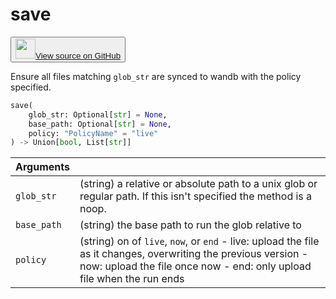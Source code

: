 # save

<p><button style={{display: 'flex', alignItems: 'center', backgroundColor: 'white', border: '1px solid #ddd', padding: '10px', borderRadius: '6px', cursor: 'pointer', boxShadow: '0 2px 3px rgba(0,0,0,0.1)', transition: 'all 0.3s'}}><a href='https://www.github.com/wandb/wandb/tree/v0.15.9/wandb/sdk/wandb_run.py#L1754-L1784' style={{fontSize: '1.2em', display: 'flex', alignItems: 'center'}}><img src='https://github.githubassets.com/images/modules/logos_page/GitHub-Mark.png' height='32px' width='32px' style={{marginRight: '10px'}}/>View source on GitHub</a></button></p>


Ensure all files matching `glob_str` are synced to wandb with the policy specified.

```python
save(
    glob_str: Optional[str] = None,
    base_path: Optional[str] = None,
    policy: "PolicyName" = "live"
) -> Union[bool, List[str]]
```

| Arguments |  |
| :--- | :--- |
|  `glob_str` |  (string) a relative or absolute path to a unix glob or regular path. If this isn't specified the method is a noop. |
|  `base_path` |  (string) the base path to run the glob relative to |
|  `policy` |  (string) on of `live`, `now`, or `end` - live: upload the file as it changes, overwriting the previous version - now: upload the file once now - end: only upload file when the run ends |
